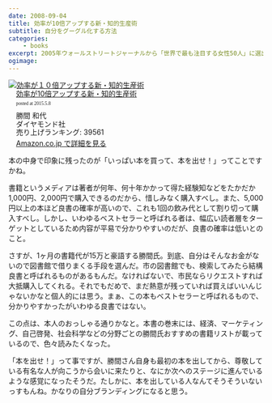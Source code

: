 ```yaml
---
date: 2008-09-04
title: 効率が10倍アップする新・知的生産術
subtitle: 自分をグーグル化する方法
categories: 
    - books
excerpt: 2005年ウォールストリートジャーナルから「世界で最も注目する女性50人」に選出。マッキンゼーやＪＰモルガンで培った効率10倍アップの知的生産術。巻末フルカラー付録に、お薦め書籍116、オーディオブック33、愛用ＩＴ機器付！　この1冊で知的プロフェッショナルになれる！
ogimage:
---
```


<div class="azlink-box"><div class="azlink-image" style="float:left"><a href="http://www.amazon.co.jp/exec/obidos/ASIN/B009LBXRE0/warikiru-22/" name="azlinklink" target="_blank"><img src="http://ecx.images-amazon.com/images/I/51GD5-RpFuL._SL160_.jpg" alt="効率が１０倍アップする新・知的生産術" style="border:none" /></a></div><div class="azlink-info" style="float:left;margin-left:15px;line-height:120%"><div class="azlink-name" style="margin-bottom:10px;line-height:120%"><a href="http://www.amazon.co.jp/exec/obidos/ASIN/B009LBXRE0/warikiru-22/" name="azlinklink" target="_blank">効率が10倍アップする新・知的生産術</a><div class="azlink-powered-date" style="font-size:7pt;margin-top:5px;font-family:verdana;line-height:120%">posted at 2015.5.8</div></div><div class="azlink-detail">勝間 和代<br />ダイヤモンド社<br />売り上げランキング: 39561<br /></div><div class="azlink-link" style="margin-top:5px"><a href="http://www.amazon.co.jp/exec/obidos/ASIN/B009LBXRE0/warikiru-22/" target="_blank">Amazon.co.jp で詳細を見る</a></div></div><div class="azlink-footer" style="clear:left"></div></div>

本の中身で印象に残ったのが「いっぱい本を買って、本を出せ！」ってことですかね。

書籍というメディアは著者が何年、何十年かかって得た経験知などをたかだか1,000円、2,000円で購入できるのだから、惜しみなく購入すべし。また、5,000円以上の本ほど良書の確率が高いので、これも1回の飲み代として割り切って購入すべし。しかし、いわゆるベストセラーと呼ばれる者は、幅広い読者層をターゲットとしているため内容が平易で分かりやすいのだが、良書の確率は低いとのこと。

さすが、1ヶ月の書籍代が15万と豪語する勝間氏。到底、自分はそんなお金がないので図書館で借りまくる手段を選んだ。市の図書館でも、検索してみたら結構良書と呼ばれるものがあるもんだ。なければないで、市民ならリクエストすれば大抵購入してくれる。それでもだめで、まだ熱意が残っていれば買えばいいんじゃないかなと個人的には思う。まぁ、この本もベストセラーと呼ばれるもので、分かりやすかったがいわゆる良書ではない。

この点は、本人のおっしゃる通りかなと。本書の巻末には、経済、マーケティング、自己啓発、社会科学などの分野ごとの勝間氏おすすめの書籍リストが載っているので、色々読みたくなった。

「本を出せ！」って事ですが、勝間さん自身も最初の本を出してから、尊敬している有名な人が向こうから会いに来たりと、なにか次へのステージに進んでいるような感覚になったそうだ。たしかに、本を出している人なんてそうそういないっすもんね。かなりの自分ブランディングになると思う。



